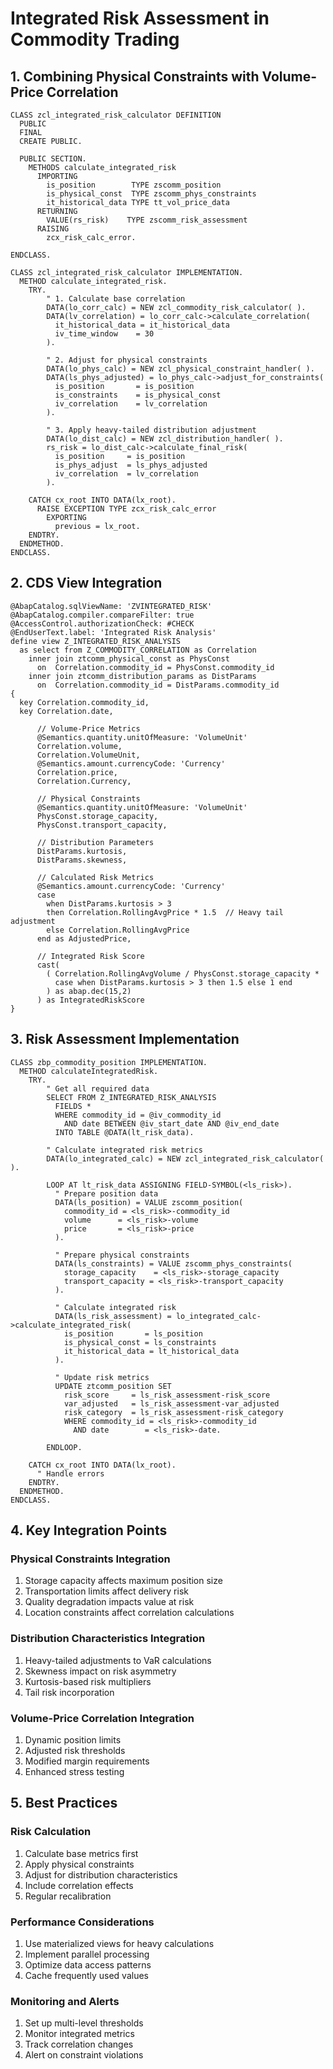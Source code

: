 # Integrated Risk Assessment in Commodity Trading

## 1. Combining Physical Constraints with Volume-Price Correlation

```abap
CLASS zcl_integrated_risk_calculator DEFINITION
  PUBLIC
  FINAL
  CREATE PUBLIC.

  PUBLIC SECTION.
    METHODS calculate_integrated_risk
      IMPORTING
        is_position        TYPE zscomm_position
        is_physical_const  TYPE zscomm_phys_constraints
        it_historical_data TYPE tt_vol_price_data
      RETURNING
        VALUE(rs_risk)    TYPE zscomm_risk_assessment
      RAISING
        zcx_risk_calc_error.

ENDCLASS.

CLASS zcl_integrated_risk_calculator IMPLEMENTATION.
  METHOD calculate_integrated_risk.
    TRY.
        " 1. Calculate base correlation
        DATA(lo_corr_calc) = NEW zcl_commodity_risk_calculator( ).
        DATA(lv_correlation) = lo_corr_calc->calculate_correlation(
          it_historical_data = it_historical_data
          iv_time_window    = 30
        ).

        " 2. Adjust for physical constraints
        DATA(lo_phys_calc) = NEW zcl_physical_constraint_handler( ).
        DATA(ls_phys_adjusted) = lo_phys_calc->adjust_for_constraints(
          is_position       = is_position
          is_constraints    = is_physical_const
          iv_correlation    = lv_correlation
        ).

        " 3. Apply heavy-tailed distribution adjustment
        DATA(lo_dist_calc) = NEW zcl_distribution_handler( ).
        rs_risk = lo_dist_calc->calculate_final_risk(
          is_position     = is_position
          is_phys_adjust  = ls_phys_adjusted
          iv_correlation  = lv_correlation
        ).

    CATCH cx_root INTO DATA(lx_root).
      RAISE EXCEPTION TYPE zcx_risk_calc_error
        EXPORTING
          previous = lx_root.
    ENDTRY.
  ENDMETHOD.
ENDCLASS.
```

## 2. CDS View Integration

```abap
@AbapCatalog.sqlViewName: 'ZVINTEGRATED_RISK'
@AbapCatalog.compiler.compareFilter: true
@AccessControl.authorizationCheck: #CHECK
@EndUserText.label: 'Integrated Risk Analysis'
define view Z_INTEGRATED_RISK_ANALYSIS
  as select from Z_COMMODITY_CORRELATION as Correlation
    inner join ztcomm_physical_const as PhysConst
      on  Correlation.commodity_id = PhysConst.commodity_id
    inner join ztcomm_distribution_params as DistParams
      on  Correlation.commodity_id = DistParams.commodity_id
{
  key Correlation.commodity_id,
  key Correlation.date,

      // Volume-Price Metrics
      @Semantics.quantity.unitOfMeasure: 'VolumeUnit'
      Correlation.volume,
      Correlation.VolumeUnit,
      @Semantics.amount.currencyCode: 'Currency'
      Correlation.price,
      Correlation.Currency,

      // Physical Constraints
      @Semantics.quantity.unitOfMeasure: 'VolumeUnit'
      PhysConst.storage_capacity,
      PhysConst.transport_capacity,

      // Distribution Parameters
      DistParams.kurtosis,
      DistParams.skewness,

      // Calculated Risk Metrics
      @Semantics.amount.currencyCode: 'Currency'
      case
        when DistParams.kurtosis > 3
        then Correlation.RollingAvgPrice * 1.5  // Heavy tail adjustment
        else Correlation.RollingAvgPrice
      end as AdjustedPrice,

      // Integrated Risk Score
      cast(
        ( Correlation.RollingAvgVolume / PhysConst.storage_capacity *
          case when DistParams.kurtosis > 3 then 1.5 else 1 end
        ) as abap.dec(15,2)
      ) as IntegratedRiskScore
}
```

## 3. Risk Assessment Implementation

```abap
CLASS zbp_commodity_position IMPLEMENTATION.
  METHOD calculateIntegratedRisk.
    TRY.
        " Get all required data
        SELECT FROM Z_INTEGRATED_RISK_ANALYSIS
          FIELDS *
          WHERE commodity_id = @iv_commodity_id
            AND date BETWEEN @iv_start_date AND @iv_end_date
          INTO TABLE @DATA(lt_risk_data).

        " Calculate integrated risk metrics
        DATA(lo_integrated_calc) = NEW zcl_integrated_risk_calculator( ).

        LOOP AT lt_risk_data ASSIGNING FIELD-SYMBOL(<ls_risk>).
          " Prepare position data
          DATA(ls_position) = VALUE zscomm_position(
            commodity_id = <ls_risk>-commodity_id
            volume      = <ls_risk>-volume
            price       = <ls_risk>-price
          ).

          " Prepare physical constraints
          DATA(ls_constraints) = VALUE zscomm_phys_constraints(
            storage_capacity    = <ls_risk>-storage_capacity
            transport_capacity = <ls_risk>-transport_capacity
          ).

          " Calculate integrated risk
          DATA(ls_risk_assessment) = lo_integrated_calc->calculate_integrated_risk(
            is_position       = ls_position
            is_physical_const = ls_constraints
            it_historical_data = lt_historical_data
          ).

          " Update risk metrics
          UPDATE ztcomm_position SET
            risk_score     = ls_risk_assessment-risk_score
            var_adjusted   = ls_risk_assessment-var_adjusted
            risk_category  = ls_risk_assessment-risk_category
            WHERE commodity_id = <ls_risk>-commodity_id
              AND date        = <ls_risk>-date.

        ENDLOOP.

    CATCH cx_root INTO DATA(lx_root).
      " Handle errors
    ENDTRY.
  ENDMETHOD.
ENDCLASS.
```

## 4. Key Integration Points

### Physical Constraints Integration
1. Storage capacity affects maximum position size
2. Transportation limits affect delivery risk
3. Quality degradation impacts value at risk
4. Location constraints affect correlation calculations

### Distribution Characteristics Integration
1. Heavy-tailed adjustments to VaR calculations
2. Skewness impact on risk asymmetry
3. Kurtosis-based risk multipliers
4. Tail risk incorporation

### Volume-Price Correlation Integration
1. Dynamic position limits
2. Adjusted risk thresholds
3. Modified margin requirements
4. Enhanced stress testing

## 5. Best Practices

### Risk Calculation
1. Calculate base metrics first
2. Apply physical constraints
3. Adjust for distribution characteristics
4. Include correlation effects
5. Regular recalibration

### Performance Considerations
1. Use materialized views for heavy calculations
2. Implement parallel processing
3. Optimize data access patterns
4. Cache frequently used values

### Monitoring and Alerts
1. Set up multi-level thresholds
2. Monitor integrated metrics
3. Track correlation changes
4. Alert on constraint violations